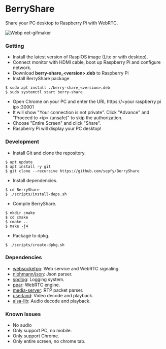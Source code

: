 # BerryShare

Share your PC desktop to Raspberry Pi with WebRTC.

![Webp net-gifmaker](https://user-images.githubusercontent.com/22016807/141047271-cb32cde9-9457-4e25-8f54-e8a903a8ccfe.gif)

### Getting 

* Install the latest version of RaspiOS image (Lite or with desktop).
* Connect monitor with HDMI cable, boot up Raspberry Pi and configure network.
* Download <b>berry-share_\<version\>.deb</b> to Raspberry Pi
* Install BerryShare package
```
$ sudo apt install ./berry-share_<version>.deb
$ sudo systemctl start berry-share
```
* Open Chrome on your PC and enter the URL https://\<your raspberry pi ip\>:30001
* It will show "Your connection is not private". Click "Advance" and "Proceed to \<ip\> (unsafe)" to skip the authorization.
* Choose "Entire Screen" and click "Share".
* Raspberry Pi will display your PC desktop!


### Development

* Install Git and clone the repository.
```
$ apt update
$ apt install -y git
$ git clone --recursive https://github.com/sepfy/BerryShare
```
* Install dependencies.
```
$ cd BerryShare
$ ./scripts/install-deps.sh
```
* Compile BerryShare.
```
$ mkdir cmake
$ cd cmake
$ cmake ..
$ make -j4
```
* Package to dpkg.
```
$ ./scripts/create-dpkg.sh
```

### Dependencies
* [websocketpp](https://github.com/zaphoyd/websocketpp): Web service and WebRTC signaling.
* [nlohmann/json](https://github.com/nlohmann/json): Json parser.
* [spdlog](https://github.com/gabime/spdlog): Logging system.
* [pear](https://github.com/sepfy/pear): WebRTC engine.
* [media-server](https://github.com/ireader/media-server): RTP packet parser.
* [userland](https://github.com/raspberrypi/userland): Video decode and playback.
* [alsa-lib](https://github.com/michaelwu/alsa-lib): Audio decode and playback.

### Known Issues
* No audio
* Only support PC, no mobile.
* Only support Chrome.
* Only entire screen, no chrome tab.

